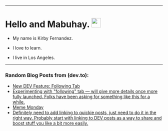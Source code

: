 
<img src="https://komarev.com/ghpvc/?username=kirbygit&style=flat-square&color=blue" alt=""/>

---
<h1>
  Hello and Mabuhay.
  <img src="https://media.giphy.com/media/hvRJCLFzcasrR4ia7z/giphy.gif" width="30px"/>
</h1>

- My name is Kirby Fernandez.

- I love to learn.

- I live in Los Angeles.

---

### Random Blog Posts from (dev.to):
<!-- BLOG-POST-LIST:START -->
- [New DEV Feature: Following Tab](https://dev.to/ben/new-dev-feature-following-tab-5fae)
- [Experimenting with &quot;following&quot; tab — will give more details once more fully launched. Folks have been asking for something like this for a while.](https://dev.to/ben/experimenting-with-following-tab-will-give-more-details-once-more-fully-launched-folks-have-4noo)
- [Meme Monday](https://dev.to/ben/meme-monday-3ok)
- [Definitely need to add linking to quickie posts, just need to do it in the right way. Probably start with linking to DEV posts as a way to share and boost stuff you like a bit more easily.](https://dev.to/ben/definitely-need-to-add-linking-to-quickie-posts-just-need-to-do-it-in-the-right-way-probably-3dkl)
<!-- BLOG-POST-LIST:END -->
